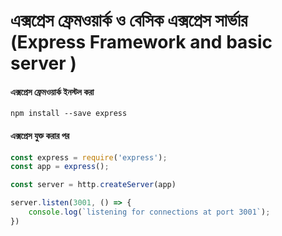 # এক্সপ্রেস ফ্রেমওয়ার্ক ও বেসিক এক্সপ্রেস সার্ভার \(Express Framework and basic server \)

#### এক্সপ্রেস ফ্রেমওয়ার্ক ইনস্টল করা

```text
npm install --save express
```

#### এক্সপ্রেস যুক্ত করার পর

```javascript
const express = require('express');
const app = express();

const server = http.createServer(app)

server.listen(3001, () => {
    console.log(`listening for connections at port 3001`);
})
```



